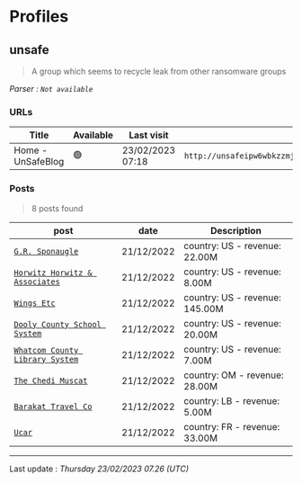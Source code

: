 # Profiles

## **unsafe**

> A group which seems to recycle leak from other ransomware groups

_Parser : `Not available`_

### URLs
| Title | Available | Last visit | fqdn | Screenshot 
|---|---|---|---|---|
| Home - UnSafeBlog | 🟢 | 23/02/2023 07:18 | `http://unsafeipw6wbkzzmj7yqp7bz6j7ivzynggmwxsm6u2wwfmfqrxqrrhyd.onion` | <a href="https://www.ransomware.live/screenshots/unsafeipw6wbkzzmj7yqp7bz6j7ivzynggmwxsm6u2wwfmfqrxqrrhyd-onion.png" target=_blank>📸</a> | 

### Posts

> 8 posts found

| post | date | Description
|---|---|---|
| [`G.R. Sponaugle`](https://grsponaugle.com) | 21/12/2022 |  country: US - revenue: 22.00M |
| [`Horwitz Horwitz & Associates`](https://www.horwitzlaw.com) | 21/12/2022 |  country: US - revenue: 8.00M |
| [`Wings Etc`](https://wingsetc.com) | 21/12/2022 |  country: US - revenue: 145.00M |
| [`Dooly County School System`](https://dooly.k12.ga.us) | 21/12/2022 |  country: US - revenue: 20.00M |
| [`Whatcom County Library System`](https://wcls.org) | 21/12/2022 |  country: US - revenue: 7.00M |
| [`The Chedi Muscat`](https://chedimuscat.com) | 21/12/2022 |  country: OM - revenue: 28.00M |
| [`Barakat Travel Co`](https://barakattravel.com) | 21/12/2022 |  country: LB - revenue: 5.00M |
| [`Ucar`](https://ucar.fr) | 21/12/2022 |  country: FR - revenue: 33.00M |

 --- 


Last update : _Thursday 23/02/2023 07.26 (UTC)_
